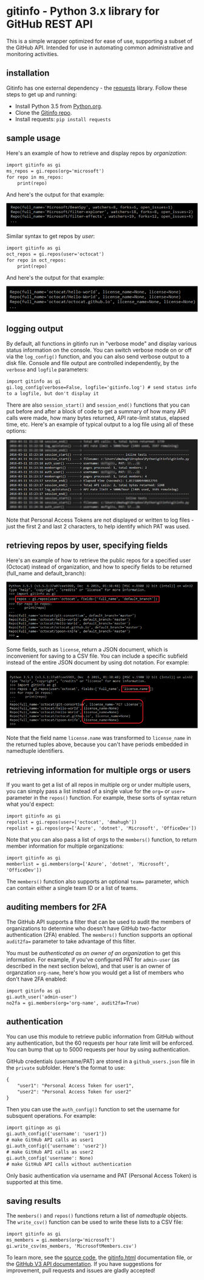 # gitinfo - Python 3.x library for GitHub REST API

This is a simple wrapper optimized for ease of use, supporting a subset of the GitHub API. Intended for use in automating common administrative and monitoring activities.

## installation

Gitinfo has one external dependency - the [requests](https://pypi.python.org/pypi/requests) library. Follow these steps to get up and running:

* Install Python 3.5 from [Python.org](https://www.python.org/).
* Clone the [Gitinfo repo](https://github.com/dmahugh/gitinfo).
* Install requests: ```pip install requests```

## sample usage

Here's an example of how to retrieve and display repos by *organization*:

```
import gitinfo as gi
ms_repos = gi.repos(org='microsoft')
for repo in ms_repos:
    print(repo)
```

And here's the output for that example:

![MicrosoftReposOutput](images/MicrosoftReposOutput.png)

Similar syntax to get repos by *user*:

```
import gitinfo as gi
oct_repos = gi.repos(user='octocat')
for repo in oct_repos:
    print(repo)
```

And here's the output for that example:

![OctocatRepos2](images/OctocatRepos2.png)

## logging output
By default, all functions in gitinfo run in "verbose mode" and display various status information on the console. You can switch verbose mode on or off via the ```log_config()``` function, and you can also send verbose output to a disk file. Console and file output are controlled independently, by the ```verbose``` and ```logfile``` parameters:

```
import gitinfo as gi
gi.log_config(verbose=False, logfile='gitinfo.log') # send status info to a logfile, but don't display it
```

There are also ```session_start()``` and ```session_end()``` functions that you can put before and after a block of code to get a summary of how many API calls were made, how many bytes returned, API rate-limit status, elapsed time, etc. Here's an example of typical output to a log file using all of these options:

![logfile](images/logfile.jpg)

Note that Personal Access Tokens are not displayed or written to log files - just the first 2 and last 2 characters, to help identify which PAT was used.

## retrieving repos by user, specifying fields
Here's an example of how to retrieve the public repos for a specified user (Octocat) instead of organization, and how to specify fields to be returned (full_name and default_branch):

![OctocatRepos](images/OctocatRepos.png)

Some fields, such as ```license```, return a JSON document, which is inconvenient for saving to a CSV file. You can include a specific subfield instead of the entire JSON document by using dot notation. For example:

![SubfieldExample](images/subfields.png)

Note that the field name ```license.name``` was transformed to ```license_name``` in the returned tuples above, because you can't have periods embedded in namedtuple identifiers.

## retrieving information for multiple orgs or users
If you want to get a list of all repos in multiple org or under multiple users, you can simply pass a list instead of a single value for the ```org=``` or ```user=``` parameter in the ```repos()``` function. For example, these sorts of syntax return what you'd expect:

```
import gitinfo as gi
repolist = gi.repos(user=['octocat', 'dmahugh'])
repolist = gi.repos(org=['Azure', 'dotnet', 'Microsoft', 'OfficeDev'])
```

Note that you can also pass a list of orgs to the ```members()``` function, to return member information for multiple organizations:

```
import gitinfo as gi
memberlist = gi.members(org=['Azure', 'dotnet', 'Microsoft', 'OfficeDev'])
```

The ```members()``` function also supports an optional ```team=``` parameter, which can contain either a single team ID or a list of teams.

## auditing members for 2FA
The GitHub API supports a filter that can be used to audit the members of organizations to determine who doesn't have GitHub two-factor authentication (2FA) enabled. The ```members()``` function supports an optional ```audit2fa=``` parameter to take advantage of this filter.

You must be *authenticated as an owner of an organization* to get this information. For example, if you've configured PAT for ```admin-user``` (as described in the next section below), and that user is an owner of organzation ```org-name```, here's how you would get a list of members who don't have 2FA enabled:

```
import gitinfo as gi
gi.auth_user('admin-user')
no2fa = gi.members(org='org-name', audit2fa=True)
```

## authentication
You can use this module to retrieve public information from GitHub without any authentication, but the 60 requests per hour rate limit
will be enforced. You can bump that up to 5000 requests per hour by using authentication.

GitHub credentials (username/PAT) are stored in a ```github_users.json``` file in the ```private``` subfolder. Here's the format to use:

```
{
    "user1": "Personal Access Token for user1",
    "user2": "Personal Access Token for user2"
}
```
Then you can use the ```auth_config()``` function to set the username for subsquent operations. For example:

```
import gitingo as gi
gi.auth_config({'username': 'user1'})
# make GitHub API calls as user1
gi.auth_config({'username': 'user2'})
# make GitHub API calls as user2
gi.auth_config('username': None)
# make GitHub API calls without authentication
```
Only basic authentication via username and PAT (Personal Access Token) is supported at this time.

## saving results
The ```members()``` and ```repos()``` functions return a list of _namedtuple_ objects. The ```write_csv()``` function can be used to write these lists to a CSV file:

```
import gitinfo as gi
ms_members = gi.members(org='microsoft')
gi.write_csv(ms_members, 'MicrosoftMembers.csv')
```

To learn more, see the [source code](https://github.com/dmahugh/gitinfo/blob/master/gitinfo.py), the [gitinfo.html](https://github.com/dmahugh/gitinfo/blob/master/gitinfo.html) documentation file, or the [GitHub V3 API documentation](https://developer.github.com/v3/). If you have suggestions for improvement, pull requests and issues are gladly accepted!
